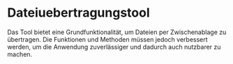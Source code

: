 # Dateiuebertragungstool
Das Tool bietet eine Grundfunktionalität, um Dateien per Zwischenablage zu übertragen. Die Funktionen und Methoden müssen jedoch verbessert werden, um die Anwendung zuverlässiger und dadurch auch nutzbarer zu machen.

